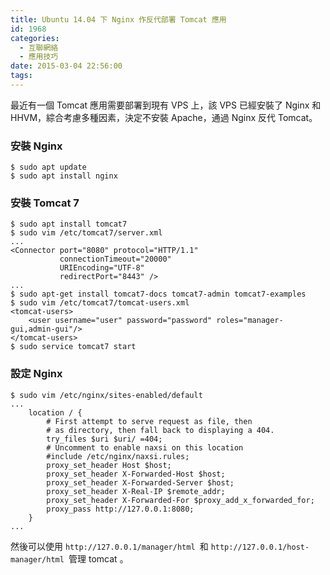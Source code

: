```yaml
---
title: Ubuntu 14.04 下 Nginx 作反代部署 Tomcat 應用
id: 1968
categories:
  - 互聯網絡
  - 應用技巧
date: 2015-03-04 22:56:00
tags:
---
```


最近有一個 Tomcat 應用需要部署到現有 VPS 上，該 VPS 已經安裝了 Nginx 和 HHVM，綜合考慮多種因素，決定不安裝 Apache，通過 Nginx 反代 Tomcat。

<!--more-->

### 安裝 Nginx

```
$ sudo apt update
$ sudo apt install nginx
```

### 安裝 Tomcat 7

```
$ sudo apt install tomcat7
$ sudo vim /etc/tomcat7/server.xml
...
<Connector port="8080" protocol="HTTP/1.1"
           connectionTimeout="20000"
           URIEncoding="UTF-8"
           redirectPort="8443" />
...
$ sudo apt-get install tomcat7-docs tomcat7-admin tomcat7-examples
$ sudo vim /etc/tomcat7/tomcat-users.xml
<tomcat-users>
    <user username="user" password="password" roles="manager-gui,admin-gui"/>
</tomcat-users>
$ sudo service tomcat7 start
```

### 設定 Nginx

```
$ sudo vim /etc/nginx/sites-enabled/default
...
    location / {
        # First attempt to serve request as file, then
        # as directory, then fall back to displaying a 404.
        try_files $uri $uri/ =404;
        # Uncomment to enable naxsi on this location
        #include /etc/nginx/naxsi.rules;
        proxy_set_header Host $host;
        proxy_set_header X-Forwarded-Host $host;
        proxy_set_header X-Forwarded-Server $host;
        proxy_set_header X-Real-IP $remote_addr;
        proxy_set_header X-Forwarded-For $proxy_add_x_forwarded_for;
        proxy_pass http://127.0.0.1:8080;
    }
...
```

然後可以使用 `http://127.0.0.1/manager/html `和 `http://127.0.0.1/host-manager/html `管理 tomcat 。